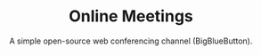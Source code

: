 ---
title: Online Meetings
subtitle: A simple open-source web conferencing channel (BigBlueButton). 
thumbnail: assets/img/tools/workshop.jpg
link: https://meet.openculture.agency/r/ASKnet
---